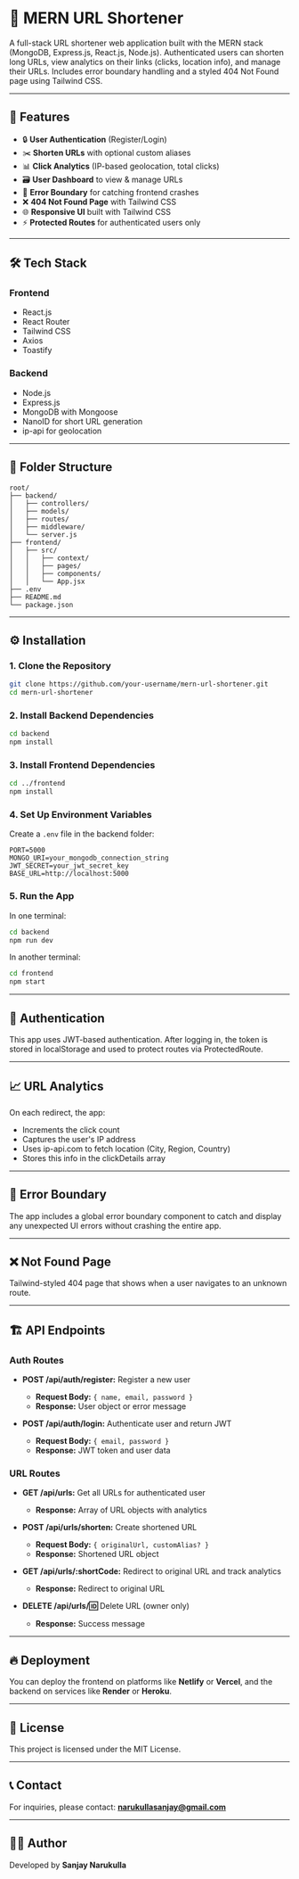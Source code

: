 # 🔗 MERN URL Shortener

A full-stack URL shortener web application built with the MERN stack (MongoDB, Express.js, React.js, Node.js). Authenticated users can shorten long URLs, view analytics on their links (clicks, location info), and manage their URLs. Includes error boundary handling and a styled 404 Not Found page using Tailwind CSS.

---

## 🚀 Features

- 🔒 **User Authentication** (Register/Login)
- ✂️ **Shorten URLs** with optional custom aliases
- 📊 **Click Analytics** (IP-based geolocation, total clicks)
- 🗃 **User Dashboard** to view & manage URLs
- 🧼 **Error Boundary** for catching frontend crashes
- ❌ **404 Not Found Page** with Tailwind CSS
- 🌐 **Responsive UI** built with Tailwind CSS
- ⚡ **Protected Routes** for authenticated users only

---

## 🛠 Tech Stack

### Frontend
- React.js
- React Router
- Tailwind CSS
- Axios
- Toastify

### Backend
- Node.js
- Express.js
- MongoDB with Mongoose
- NanoID for short URL generation
- ip-api for geolocation

---

## 📁 Folder Structure

```
root/
├── backend/
│   ├── controllers/
│   ├── models/
│   ├── routes/
│   ├── middleware/
│   └── server.js
├── frontend/
│   ├── src/
│   │   ├── context/
│   │   ├── pages/
│   │   ├── components/
│   │   └── App.jsx
├── .env
├── README.md
└── package.json
```

---

## ⚙️ Installation

### 1. Clone the Repository
```bash
git clone https://github.com/your-username/mern-url-shortener.git
cd mern-url-shortener
```

### 2. Install Backend Dependencies
```bash
cd backend
npm install
```

### 3. Install Frontend Dependencies
```bash
cd ../frontend
npm install
```

### 4. Set Up Environment Variables
Create a `.env` file in the backend folder:
```env
PORT=5000
MONGO_URI=your_mongodb_connection_string
JWT_SECRET=your_jwt_secret_key
BASE_URL=http://localhost:5000
```

### 5. Run the App
In one terminal:
```bash
cd backend
npm run dev
```

In another terminal:
```bash
cd frontend
npm start
```

---

## 🔐 Authentication

This app uses JWT-based authentication. After logging in, the token is stored in localStorage and used to protect routes via ProtectedRoute.

---

## 📈 URL Analytics

On each redirect, the app:
- Increments the click count
- Captures the user's IP address
- Uses ip-api.com to fetch location (City, Region, Country)
- Stores this info in the clickDetails array

---

## 🧯 Error Boundary

The app includes a global error boundary component to catch and display any unexpected UI errors without crashing the entire app.

---

## ❌ Not Found Page

Tailwind-styled 404 page that shows when a user navigates to an unknown route.

---

## 🏗️ API Endpoints

### Auth Routes

- **POST /api/auth/register:** Register a new user
  - **Request Body:** `{ name, email, password }`
  - **Response:** User object or error message

- **POST /api/auth/login:** Authenticate user and return JWT
  - **Request Body:** `{ email, password }`
  - **Response:** JWT token and user data

### URL Routes

- **GET /api/urls:** Get all URLs for authenticated user
  - **Response:** Array of URL objects with analytics

- **POST /api/urls/shorten:** Create shortened URL
  - **Request Body:** `{ originalUrl, customAlias? }`
  - **Response:** Shortened URL object

- **GET /api/urls/:shortCode:** Redirect to original URL and track analytics
  - **Response:** Redirect to original URL

- **DELETE /api/urls/:id:** Delete URL (owner only)
  - **Response:** Success message

---

## 🔥 Deployment

You can deploy the frontend on platforms like **Netlify** or **Vercel**, and the backend on services like **Render** or **Heroku**.

---

## 📄 License

This project is licensed under the MIT License.

---



## 📞 Contact

For inquiries, please contact: **narukullasanjay@gmail.com**

---

## 🙋‍♂️ Author

Developed by **Sanjay Narukulla**
